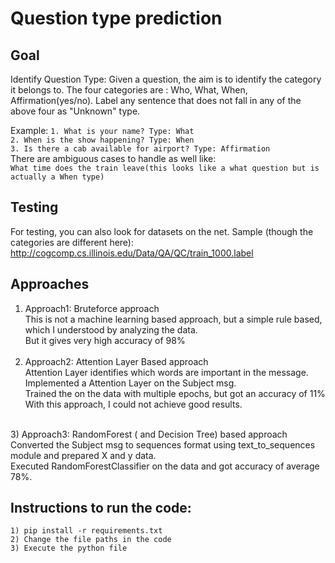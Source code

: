 # Question type prediction

## Goal
Identify Question Type: Given a question, the aim is to identify the category it belongs to. The four categories are : Who, What, When, Affirmation(yes/no).
Label any sentence that does not fall in any of the above four as "Unknown" type.

Example:
``1. What is your name? Type: What`` <br />
``2. When is the show happening? Type: When`` <br />
``3. Is there a cab available for airport? Type: Affirmation`` <br />
There are ambiguous cases to handle as well like: <br />
``What time does the train leave(this looks like a what question but is actually a When type)``

## Testing
For testing, you can also look for datasets on the net. Sample (though the categories are different here): http://cogcomp.cs.illinois.edu/Data/QA/QC/train_1000.label

## Approaches <br />
1) Approach1: Bruteforce approach <br />
  This is not a machine learning based approach, but a simple rule based, which I understood by analyzing the data.  <br />
  But it gives very high accuracy of 98% <br />
   <br />
2) Approach2: Attention Layer Based approach  <br />
	Attention Layer identifies which words are important in the message. Implemented a Attention Layer on the Subject msg.  <br />
	Trained the on the data with multiple epochs, but got an accuracy of 11% <br />
	With this approach, I could not achieve good results. <br />
 <br />
3) Approach3: RandomForest ( and Decision Tree) based approach <br />
  Converted the Subject msg to sequences format using text_to_sequences module and prepared X and y data. <br />
  Executed RandomForestClassifier on the data and got accuracy of average 78%. <br />
  
  
## Instructions to run the code:
```
1) pip install -r requirements.txt
2) Change the file paths in the code 
3) Execute the python file
```
